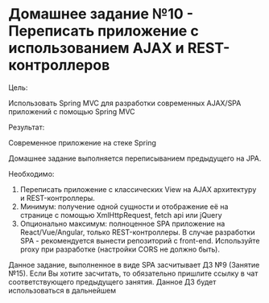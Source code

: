 # Домашнее задание №10 - Переписать приложение с использованием AJAX и REST-контроллеров

Цель:

Использовать Spring MVC для разработки современных AJAX/SPA приложений c помощью Spring MVC

Результат: 

Современное приложение на стеке Spring

Домашнее задание выполняется переписыванием предыдущего на JPA.

Необходимо:
1. Переписать приложение с классических View на AJAX архитектуру и REST-контроллеры.
2. Минимум: получение одной сущности и отображение её на странице с помощью XmlHttpRequest, fetch api или jQuery
3. Опционально максимум: полноценное SPA приложение на React/Vue/Angular, только REST-контроллеры. В случае разработки SPA - рекомендуется вынести репозиторий с front-end. Используйте proxy при разработке (настройки CORS не должно быть). 

Данное задание, выполненное в виде SPA засчитывает ДЗ №9 (Занятие №15). Если Вы хотите засчитать, то обязательно пришлите ссылку в чат соответствующего предыдущего занятия. Данное ДЗ будет использоваться в дальнейшем